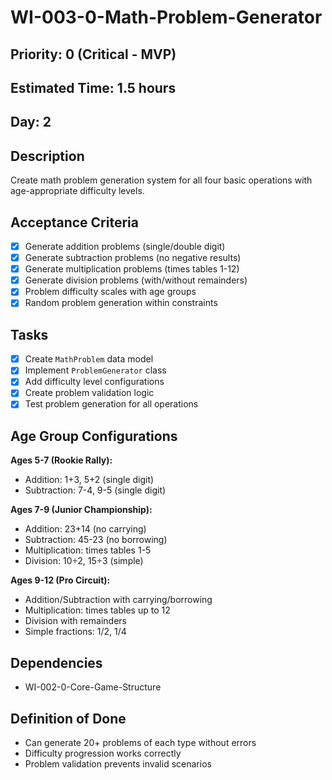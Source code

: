 # WI-003-0-Math-Problem-Generator

## Priority: 0 (Critical - MVP)
## Estimated Time: 1.5 hours
## Day: 2

## Description
Create math problem generation system for all four basic operations with age-appropriate difficulty levels.

## Acceptance Criteria
- [x] Generate addition problems (single/double digit)
- [x] Generate subtraction problems (no negative results)
- [x] Generate multiplication problems (times tables 1-12)
- [x] Generate division problems (with/without remainders)
- [x] Problem difficulty scales with age groups
- [x] Random problem generation within constraints

## Tasks
- [x] Create `MathProblem` data model
- [x] Implement `ProblemGenerator` class
- [x] Add difficulty level configurations
- [x] Create problem validation logic
- [x] Test problem generation for all operations

## Age Group Configurations
**Ages 5-7 (Rookie Rally):**
- Addition: 1+3, 5+2 (single digit)
- Subtraction: 7-4, 9-5 (single digit)

**Ages 7-9 (Junior Championship):**
- Addition: 23+14 (no carrying)
- Subtraction: 45-23 (no borrowing)
- Multiplication: times tables 1-5
- Division: 10÷2, 15÷3 (simple)

**Ages 9-12 (Pro Circuit):**
- Addition/Subtraction with carrying/borrowing
- Multiplication: times tables up to 12
- Division with remainders
- Simple fractions: 1/2, 1/4

## Dependencies
- WI-002-0-Core-Game-Structure

## Definition of Done
- Can generate 20+ problems of each type without errors
- Difficulty progression works correctly
- Problem validation prevents invalid scenarios
